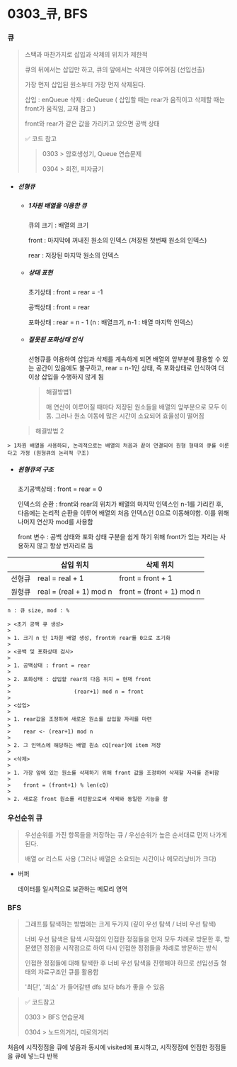 # 0303_큐, BFS

### 큐

> 스택과 마찬가지로 삽입과 삭제의 위치가 제한적
>
> 큐의 뒤에서는 삽입만 하고, 큐의 앞에서는 삭제만 이루어짐 (선입선출)
>
> 가장 먼저 삽입된 원소부터 가장 먼저 삭제된다.
>
> 삽입 : enQueue  삭제 : deQueue  ( 삽입할 때는 rear가 움직이고 삭제할 때는 front가 움직임, 교재 참고 )
>
> front와 rear가 같은 값을 가리키고 있으면 공백 상태
>
> ✅ 코드 참고
>
> > 0303 > 암호생성기, Queue 연습문제
> >
> > 0304 > 회전, 피자굽기

- ##### 선형큐

  - ##### 1차원 배열을 이용한 큐

    큐의 크기 : 배열의 크기

    front : 마지막에 꺼내진 원소의 인덱스 (저장된 첫번째 원소의 인덱스)

    rear : 저장된 마지막 원소의 인덱스

  - ##### 상태 표현

    초기상태 : front = rear = -1

    공백상태 : front = rear

    포화상태 : rear = n - 1 (n : 배열크기, n-1 : 배열 마지막 인덱스)
  
  - ##### 잘못된 포화상태 인식
  
    선형큐를 이용하여 삽입과 삭제를 계속하게 되면 배열의 앞부분에 활용할 수 있는 공간이 있음에도 불구하고, rear = n-1인 상태, 즉 포화상태로 인식하여 더 이상 삽입을 수행하지 않게 됨
  
    > 해결방법1
    >
    > 매 연산이 이루어질 때마다 저장된 원소들을 배열의 앞부분으로 모두 이동. 그러나 원소 이동에 많은 시간이 소요되어 효율성이 떨어짐
  >
    > 해결방법 2
>
    > 1차원 배열을 사용하되, 논리적으로는 배열의 처음과 끝이 연결되어 원형 형태의 큐를 이룬다고 가정 (원형큐의 논리적 구조)

  - ##### 원형큐의 구조

    초기공백상태 : front = rear = 0
  
    인덱스의 순환 : front와 rear의 위치가 배열의 마지막 인덱스인 n-1를 가리킨 후, 다음에는 논리적 순환을 이루어 배열의 처음 인덱스인 0으로 이동해야함. 이를 위해 나머지 연산자 mod를 사용함 
  
    front 변수 : 공백 상태와 포화 상태 구분을 쉽게 하기 위해 front가 있는 자리는 사용하지 않고 항상 빈자리로 둠

|        | 삽입 위치               | 삭제 위치                 |
| ------ | ----------------------- | ------------------------- |
| 선형큐 | real = real + 1         | front = front + 1         |
| 원형큐 | real = (real + 1) mod n | front = (front + 1) mod n |

    n : 큐 size, mod : %
      
    > <초기 공백 큐 생성>
    >
    > 1. 크기 n 인 1차원 배열 생성, front와 rear를 0으로 초기화
    >
    > <공백 및 포화상태 검사>
    >
    > 1. 공백상태 : front = rear
    >
    > 2. 포화상태 : 삽입할 rear의 다음 위치 = 현재 front  
    >
    > ​                   (rear+1) mod n = front
    >
    > <삽입>
    >
    > 1. rear값을 조정하여 새로운 원소를 삽입할 자리를 마련 
    >
    >    rear <- (rear+1) mod n
    >
    > 2. 그 인덱스에 해당하는 배열 원소 cQ[rear]에 item 저장
    >
    > <삭제>
    >
    > 1. 가장 앞에 있는 원소를 삭제하기 위해 front 값을 조정하여 삭제할 자리를 준비함
    >
    >    front = (front+1) % len(cQ)
    >
    > 2. 새로운 front 원소를 리턴함으로써 삭제와 동일한 기능을 함

### 우선순위 큐

> 우선순위를 가진 항목들을 저장하는 큐 / 우선순위가 높은 순서대로 먼저 나가게 된다.
>
> 배열 or 리스트 사용 (그러나 배열은 소요되는 시간이나 메모리낭비가 크다)

- 버퍼

  데이터를 일시적으로 보관하는 메모리 영역

### BFS

> 그래프를 탐색하는 방법에는 크게 두가지 (깊이 우선 탐색 / 너비 우선 탐색)
>
> 너비 우선 탐색은 탐색 시작점의 인접한 정점들을 먼저 모두 차례로 방문한 후, 방문했던 정점을 시작점으로 하여 다시 인접한 정점들을 차례로 방문하는 방식
>
> 인접한 정점들에 대해 탐색한 후 너비 우선 탐색을 진행해야 하므로 선입선출 형태의 자료구조인 큐를 활용함 
>
> '최단', '최소' 가 들어갈땐 dfs 보다 bfs가 좋을 수 있음

> ✅ 코드참고
>
> 0303 > BFS 연습문제
>
> 0304 > 노드의거리, 미로의거리

처음에 시작정점을 큐에 넣음과 동시에 visited에 표시하고, 시작정점에 인접한 정점들을 큐에 넣느다 반복 
